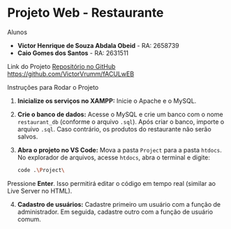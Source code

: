 # Projeto Web - Restaurante

Alunos
- **Victor Henrique de Souza Abdala Obeid** - RA: 2658739  
- **Caio Gomes dos Santos** - RA: 2631511

 Link do Projeto
[Repositório no GitHub](https://github.com/VictorVrumm/fACULwEB) https://github.com/VictorVrumm/fACULwEB

Instruções para Rodar o Projeto

1. **Inicialize os serviços no XAMPP:**
   Inicie o Apache e o MySQL.

2. **Crie o banco de dados:**
   Acesse o MySQL e crie um banco com o nome `restaurant_db` (conforme o arquivo `.sql`). Após criar o banco, importe o arquivo `.sql`. Caso contrário, os produtos do restaurante não serão salvos.

3. **Abra o projeto no VS Code:**
   Mova a pasta `Project` para a pasta `htdocs`. No explorador de arquivos, acesse `htdocs`, abra o terminal e digite:

     ```bash
     code .\Project\
     ```

  Pressione **Enter**. Isso permitirá editar o código em tempo real (similar ao Live Server no HTML).


4. **Cadastro de usuários:**
   Cadastre primeiro um usuário com a função de administrador. Em seguida, cadastre outro com a função de usuário comum.
